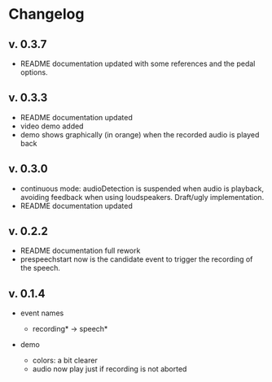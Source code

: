 # Changelog

## v. 0.3.7

- README documentation updated with some references and the pedal options.

## v. 0.3.3

- README documentation updated 
- video demo added 
- demo shows graphically (in orange) when the recorded audio is played back

## v. 0.3.0

- continuous mode: audioDetection is suspended when audio is playback, 
  avoiding feedback when using loudspeakers. Draft/ugly implementation.
- README documentation updated 

## v. 0.2.2
- README documentation full rework 
- prespeechstart now is the candidate event to trigger the recording of the speech.

## v. 0.1.4

- event names 
  - recording* -> speech*

- demo 
  - colors: a bit clearer 
  - audio now play just if recording is not aborted
